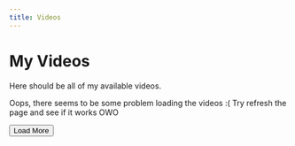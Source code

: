 ```yaml
---
title: Videos
---
```


# My Videos

Here should be all of my available videos.

<div id="videos" style="display:flex,flex-wrap:wrap,justify-content:flex-end">
Oops, there seems to be some problem loading the videos :(
Try refresh the page and see if it works OWO
</div>

<button class="button" onclick="moreVid(8)" id="load-more">Load More</button>

<script>
  l = "https://spreadsheets.google.com/feeds/cells/1EAGFi2FniYnXfFhzBPYHRCYKfYdhKvtShUYSOAbzUvw/1/public/values?alt=json";
  d = $("#videos");
  d.empty();
  j = JSON.parse(G(l)).feed.entry.filter(v => v.gs$cell.$t.slice(0,2) != '//');
  l = 0;
  function moreVid(s) {
    c = 0;
    for (o of j.slice(l,l+s)) {
      i = o.gs$cell.$t;
      d.append($(`<a href="https://youtu.be/${i}"><img class="video-thumbnail" src="https://img.youtube.com/vi/${i}/mqdefault.jpg"></img></a>`));
      c++; l++;
    }
    if (l >= j.length) $("#load-more").remove()
  }
  moreVid(8);
</script>
